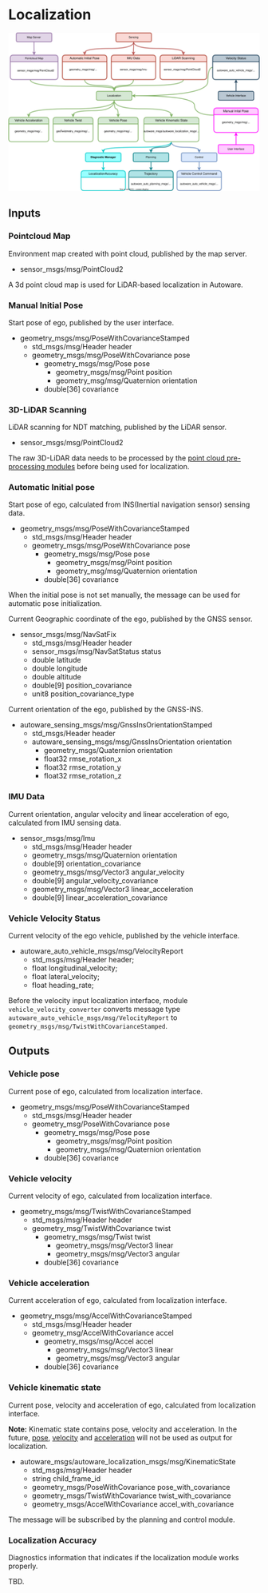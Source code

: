 # Localization

![Node diagram](images/Localization-Bus-ODD-Architecture.drawio.svg)

## Inputs

### Pointcloud Map

Environment map created with point cloud, published by the map server.

- sensor_msgs/msg/PointCloud2

A 3d point cloud map is used for LiDAR-based localization in Autoware.

### Manual Initial Pose

Start pose of ego, published by the user interface.

- geometry_msgs/msg/PoseWithCovarianceStamped
  - std_msgs/msg/Header header
  - geometry_msgs/msg/PoseWithCovariance pose
    - geometry_msgs/msg/Pose pose
      - geometry_msgs/msg/Point position
      - geometry_msg/msg/Quaternion orientation
    - double[36] covariance

### 3D-LiDAR Scanning

LiDAR scanning for NDT matching, published by the LiDAR sensor.

- sensor_msgs/msg/PointCloud2

The raw 3D-LiDAR data needs to be processed by the [point cloud pre-processing modules](../../autoware-architecture/sensing/data-types/point-cloud.md) before being used for localization.

### Automatic Initial pose

Start pose of ego, calculated from INS(Inertial navigation sensor) sensing data.

- geometry_msgs/msg/PoseWithCovarianceStamped
  - std_msgs/msg/Header header
  - geometry_msgs/msg/PoseWithCovariance pose
    - geometry_msgs/msg/Pose pose
      - geometry_msgs/msg/Point position
      - geometry_msg/msg/Quaternion orientation
    - double[36] covariance

When the initial pose is not set manually, the message can be used for automatic pose initialization.

Current Geographic coordinate of the ego, published by the GNSS sensor.

- sensor_msgs/msg/NavSatFix
  - std_msgs/msg/Header header
  - sensor_msgs/msg/NavSatStatus status
  - double latitude
  - double longitude
  - double altitude
  - double[9] position_covariance
  - unit8 position_covariance_type

Current orientation of the ego, published by the GNSS-INS.

- autoware_sensing_msgs/msg/GnssInsOrientationStamped
  - std_msgs/Header header
  - autoware_sensing_msgs/msg/GnssInsOrientation orientation
    - geometry_msgs/Quaternion orientation
    - float32 rmse_rotation_x
    - float32 rmse_rotation_y
    - float32 rmse_rotation_z

### IMU Data

Current orientation, angular velocity and linear acceleration of ego, calculated from IMU sensing data.

- sensor_msgs/msg/Imu
  - std_msgs/msg/Header header
  - geometry_msgs/msg/Quaternion orientation
  - double[9] orientation_covariance
  - geometry_msgs/msg/Vector3 angular_velocity
  - double[9] angular_velocity_covariance
  - geometry_msgs/msg/Vector3 linear_acceleration
  - double[9] linear_acceleration_covariance

### Vehicle Velocity Status

Current velocity of the ego vehicle, published by the vehicle interface.

- autoware_auto_vehicle_msgs/msg/VelocityReport
  - std_msgs/msg/Header header;
  - float longitudinal_velocity;
  - float lateral_velocity;
  - float heading_rate;

Before the velocity input localization interface, module `vehicle_velocity_converter` converts message type `autoware_auto_vehicle_msgs/msg/VelocityReport` to `geometry_msgs/msg/TwistWithCovarianceStamped`.

## Outputs

### Vehicle pose

Current pose of ego, calculated from localization interface.

- geometry_msgs/msg/PoseWithCovarianceStamped
  - std_msgs/msg/Header header
  - geometry_msg/PoseWithCovariance pose
    - geometry_msgs/msg/Pose pose
      - geometry_msgs/msg/Point position
      - geometry_msgs/msg/Quaternion orientation
    - double[36] covariance

### Vehicle velocity

Current velocity of ego, calculated from localization interface.

- geometry_msgs/msg/TwistWithCovarianceStamped
  - std_msgs/msg/Header header
  - geometry_msg/TwistWithCovariance twist
    - geometry_msgs/msg/Twist twist
      - geometry_msgs/msg/Vector3 linear
      - geometry_msgs/msg/Vector3 angular
    - double[36] covariance

### Vehicle acceleration

Current acceleration of ego, calculated from localization interface.

- geometry_msgs/msg/AccelWithCovarianceStamped
  - std_msgs/msg/Header header
  - geometry_msg/AccelWithCovariance accel
    - geometry_msgs/msg/Accel accel
      - geometry_msgs/msg/Vector3 linear
      - geometry_msgs/msg/Vector3 angular
    - double[36] covariance

### Vehicle kinematic state

Current pose, velocity and acceleration of ego, calculated from localization interface.

**Note:** Kinematic state contains pose, velocity and acceleration. In the future, [pose](#vehicle-pose), [velocity](#vehicle-velocity) and [acceleration](#vehicle-acceleration) will not be used as output for localization.

- autoware_msgs/autoware_localization_msgs/msg/KinematicState
  - std_msgs/msg/Header header
  - string child_frame_id
  - geometry_msgs/PoseWithCovariance pose_with_covariance
  - geometry_msgs/TwistWithCovariance twist_with_covariance
  - geometry_msgs/AccelWithCovariance accel_with_covariance

The message will be subscribed by the planning and control module.

### Localization Accuracy

Diagnostics information that indicates if the localization module works properly.

TBD.

